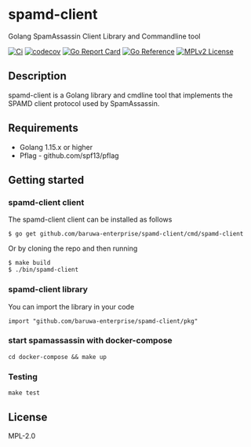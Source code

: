 # spamd-client

Golang SpamAssassin Client Library and Commandline tool

[![Ci](https://github.com/baruwa-enterprise/spamd-client/workflows/Ci/badge.svg)](https://github.com/baruwa-enterprise/spamd-client/actions?query=workflow%3ACi)
[![codecov](https://codecov.io/gh/baruwa-enterprise/spamd-client/branch/master/graph/badge.svg)](https://codecov.io/gh/baruwa-enterprise/spamd-client)
[![Go Report Card](https://goreportcard.com/badge/github.com/baruwa-enterprise/spamd-client)](https://goreportcard.com/report/github.com/baruwa-enterprise/spamd-client)
[![Go Reference](https://pkg.go.dev/badge/github.com/baruwa-enterprise/spamd-client.svg)](https://pkg.go.dev/github.com/baruwa-enterprise/spamd-client)
[![MPLv2 License](https://img.shields.io/badge/license-MPLv2-blue.svg?style=flat-square)](https://www.mozilla.org/MPL/2.0/)

## Description

spamd-client is a Golang library and cmdline tool that implements the
SPAMD client protocol used by SpamAssassin.

## Requirements

* Golang 1.15.x or higher
* Pflag - github.com/spf13/pflag

## Getting started

### spamd-client client

The spamd-client client can be installed as follows

```console
$ go get github.com/baruwa-enterprise/spamd-client/cmd/spamd-client
```

Or by cloning the repo and then running

```console
$ make build
$ ./bin/spamd-client
```

### spamd-client library

You can import the library in your code

```golang
import "github.com/baruwa-enterprise/spamd-client/pkg"
```

### start spamassassin with docker-compose

```
cd docker-compose && make up
```

### Testing

``make test``

## License

MPL-2.0
